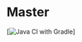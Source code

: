 # Master
[![Java CI with Gradle](https://github.com/MikhailVoroshilov/PageObject/actions/workflows/gradle.yml/badge.svg?branch=master)]
